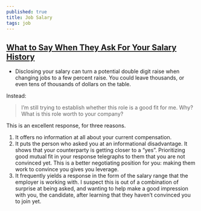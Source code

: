 ```yaml
---
published: true
title: Job Salary
tags: job
---
```

## [What to Say When They Ask For Your Salary History](http://cushychicken.github.io/what-to-say-when-asked-salary-history/)
- Disclosing your salary can turn a potential double digit raise when changing jobs to a few percent raise. You could leave thousands, or even tens of thousands of dollars on the table.

Instead:
> I’m still trying to establish whether this role is a good fit for me. Why? What is this role worth to your company?

This is an excellent response, for three reasons.

1. It offers no information at all about your current compensation.
1. It puts the person who asked you at an informational disadvantage. It shows that your counterparty is getting closer to a “yes”. Prioritizing good mutual fit in your response telegraphs to them that you are not convinced yet. This is a better negotiating position for you: making them work to convince you gives you leverage.
1. It frequently yields a response in the form of the salary range that the employer is working with. I suspect this is out of a combination of surprise at being asked, and wanting to help make a good impression with you, the candidate, after learning that they haven’t convinced you to join yet.




